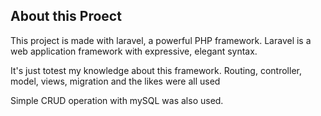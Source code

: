 
## About this Proect

This project is made with laravel, a powerful PHP framework.
Laravel is a web application framework with expressive, elegant syntax.

It's just totest my knowledge about this framework.
Routing, controller, model, views, migration and the likes were all used

Simple CRUD operation with mySQL was also used.

